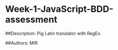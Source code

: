 Week-1-JavaScript-BDD-assessment
================================

##Description:
Pig Latin translator with RegEx.

##Authors:
MIR
